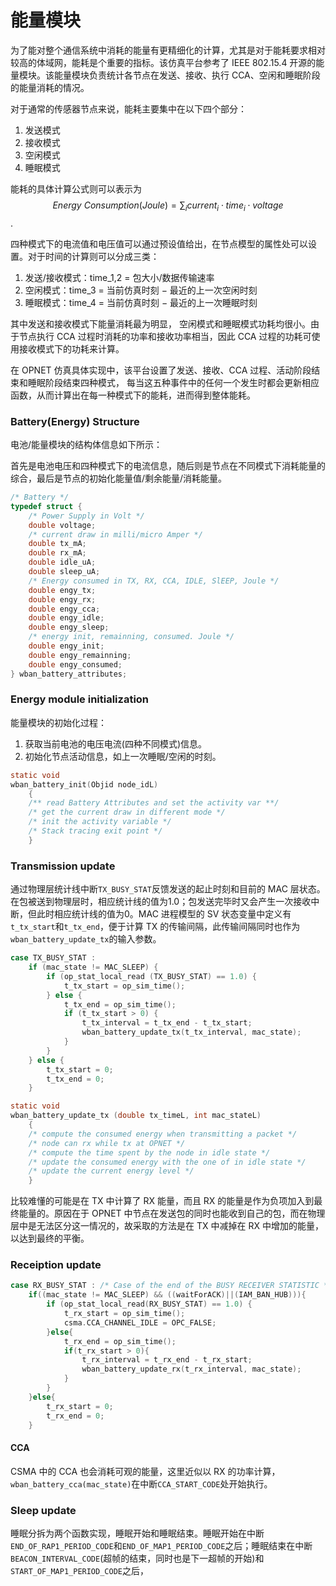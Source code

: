 # 能量模块

为了能对整个通信系统中消耗的能量有更精细化的计算，尤其是对于能耗要求相对较高的体域网，能耗是个重要的指标。该仿真平台参考了 IEEE 802.15.4 开源的能量模块。该能量模块负责统计各节点在发送、接收、执行 CCA、空闲和睡眠阶段的能量消耗的情况。

对于通常的传感器节点来说，能耗主要集中在以下四个部分：

1. 发送模式
2. 接收模式
3. 空闲模式
4. 睡眠模式

能耗的具体计算公式则可以表示为 $$Energy ~Consumption(Joule) = \sum _{i} current_i \cdot time_i \cdot voltage$$.

四种模式下的电流值和电压值可以通过预设值给出，在节点模型的属性处可以设置。对于时间的计算则可以分成三类：

1. 发送/接收模式：time_1,2 = 包大小/数据传输速率
2. 空闲模式：time_3 = 当前仿真时刻 − 最近的上一次空闲时刻
3. 睡眠模式：time_4 = 当前仿真时刻 − 最近的上一次睡眠时刻

其中发送和接收模式下能量消耗最为明显， 空闲模式和睡眠模式功耗均很小。由于节点执行 CCA 过程时消耗的功率和接收功率相当，因此 CCA 过程的功耗可使用接收模式下的功耗来计算。

在 OPNET 仿真具体实现中，该平台设置了发送、接收、CCA 过程、活动阶段结束和睡眠阶段结束四种模式， 每当这五种事件中的任何一个发生时都会更新相应函数，从而计算出在每一种模式下的能耗，进而得到整体能耗。

### Battery(Energy) Structure

电池/能量模块的结构体信息如下所示：

首先是电池电压和四种模式下的电流信息，随后则是节点在不同模式下消耗能量的综合，最后是节点的初始化能量值/剩余能量/消耗能量。

```c
/* Battery */
typedef struct {
	/* Power Supply in Volt */
	double voltage;
	/* current draw in milli/micro Amper */
	double tx_mA;
	double rx_mA;
	double idle_uA;
	double sleep_uA;
	/* Energy consumed in TX, RX, CCA, IDLE, SlEEP, Joule */
	double engy_tx;
	double engy_rx;
	double engy_cca;
	double engy_idle;
	double engy_sleep;
	/* energy init, remainning, consumed. Joule */
	double engy_init;
	double engy_remainning;
	double engy_consumed;
} wban_battery_attributes;
```

### Energy module initialization

能量模块的初始化过程：

1. 获取当前电池的电压电流(四种不同模式)信息。
2. 初始化节点活动信息，如上一次睡眠/空闲的时刻。

```c
static void
wban_battery_init(Objid node_idL)
	{
	/** read Battery Attributes and set the activity var **/
	/* get the current draw in different mode */
	/* init the activity variable */
	/* Stack tracing exit point */
	}
```

### Transmission update

通过物理层统计线中断`TX_BUSY_STAT`反馈发送的起止时刻和目前的 MAC 层状态。在包被送到物理层时，相应统计线的值为1.0；包发送完毕时又会产生一次接收中断，但此时相应统计线的值为0。MAC 进程模型的 SV 状态变量中定义有`t_tx_start`和`t_tx_end`，便于计算 TX 的传输间隔，此传输间隔同时也作为`wban_battery_update_tx`的输入参数。

```c
case TX_BUSY_STAT :
	if (mac_state != MAC_SLEEP) {
		if (op_stat_local_read (TX_BUSY_STAT) == 1.0) {
			t_tx_start = op_sim_time();
		} else {
			t_tx_end = op_sim_time();
			if (t_tx_start > 0) {
				t_tx_interval = t_tx_end - t_tx_start;
				wban_battery_update_tx(t_tx_interval, mac_state);
			}
		}
	} else {
		t_tx_start = 0;
		t_tx_end = 0;
	}
```

```c
static void
wban_battery_update_tx (double tx_timeL, int mac_stateL)
	{
	/* compute the consumed energy when transmitting a packet */
	/* node can rx while tx at OPNET */
	/* compute the time spent by the node in idle state */
	/* update the consumed energy with the one of in idle state */
	/* update the current energy level */
	}
```

比较难懂的可能是在 TX 中计算了 RX 能量，而且 RX 的能量是作为负项加入到最终能量的。原因在于 OPNET 中节点在发送包的同时也能收到自己的包，而在物理层中是无法区分这一情况的，故采取的方法是在 TX 中减掉在 RX 中增加的能量，以达到最终的平衡。

### Receiption update

```c
case RX_BUSY_STAT :	/* Case of the end of the BUSY RECEIVER STATISTIC */
	if((mac_state != MAC_SLEEP) && ((waitForACK)||(IAM_BAN_HUB))){
		if (op_stat_local_read(RX_BUSY_STAT) == 1.0) {
			t_rx_start = op_sim_time();
			csma.CCA_CHANNEL_IDLE = OPC_FALSE;
		}else{
			t_rx_end = op_sim_time();
			if(t_rx_start > 0){
				t_rx_interval = t_rx_end - t_rx_start;
				wban_battery_update_rx(t_rx_interval, mac_state);
			}
		}
	}else{
		t_rx_start = 0;
		t_rx_end = 0;
	}
```

#### CCA

CSMA 中的 CCA 也会消耗可观的能量，这里近似以 RX 的功率计算，`wban_battery_cca(mac_state)`在中断`CCA_START_CODE`处开始执行。

### Sleep update

睡眠分拆为两个函数实现，睡眠开始和睡眠结束。睡眠开始在中断`END_OF_RAP1_PERIOD_CODE`和`END_OF_MAP1_PERIOD_CODE`之后；睡眠结束在中断`BEACON_INTERVAL_CODE`(超帧的结束，同时也是下一超帧的开始)和`START_OF_MAP1_PERIOD_CODE`之后，
